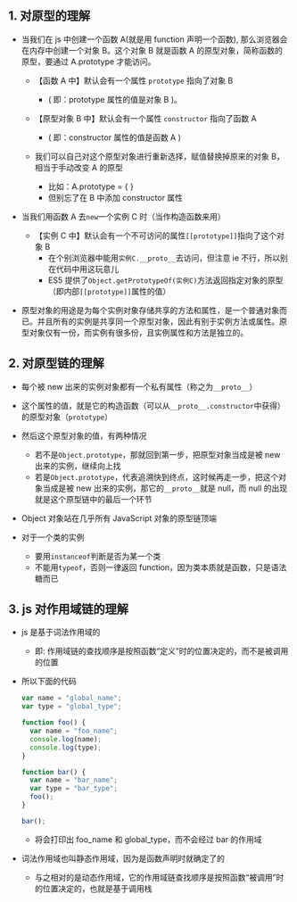 ## 1. 对原型的理解

- 当我们在 js 中创建一个函数 A(就是用 function 声明一个函数), 那么浏览器会在内存中创建一个对象 B。这个对象 B 就是函数 A 的原型对象，简称函数的原型，要通过 A.prototype 才能访问。

  - 【函数 A 中】默认会有一个属性 `prototype` 指向了对象 B

    - ( 即：prototype 属性的值是对象 B )。

  - 【原型对象 B 中】默认会有一个属性 `constructor` 指向了函数 A

    - ( 即：constructor 属性的值是函数 A )

  - 我们可以自己对这个原型对象进行重新选择，赋值替换掉原来的对象 B，相当于手动改变 A 的原型
    - 比如：A.prototype = { }
    - 但别忘了在 B 中添加 constructor 属性

- 当我们用函数 A 去`new`一个实例 C 时（当作构造函数来用）

  - 【实例 C 中】默认会有一个不可访问的属性`[[prototype]]`指向了这个对象 B
    - 在个别浏览器中能用`实例C.__proto__`去访问，但注意 ie 不行，所以别在代码中用这玩意儿
    - ES5 提供了`Object.getPrototypeOf(实例C)`方法返回指定对象的原型（即内部`[[prototype]]`属性的值）

- 原型对象的用途是为每个实例对象存储共享的方法和属性，是一个普通对象而已。并且所有的实例是共享同一个原型对象，因此有别于实例方法或属性。原型对象仅有一份，而实例有很多份，且实例属性和方法是独立的。

## 2. 对原型链的理解

- 每个被 new 出来的实例对象都有一个私有属性（称之为`__proto__`）

- 这个属性的值，就是它的构造函数（可以从`__proto__.constructor`中获得）的原型对象（`prototype`）

- 然后这个原型对象的值，有两种情况

  - 若不是`Object.prototype`，那就回到第一步，把原型对象当成是被 new 出来的实例，继续向上找
  - 若是`Object.prototype`，代表追溯快到终点，这时候再走一步，把这个对象当成是被 new 出来的实例，那它的`__proto__`就是 null，而 null 的出现就是这个原型链中的最后一个环节

- Object 对象站在几乎所有 JavaScript 对象的原型链顶端

- 对于一个类的实例
  - 要用`instanceof`判断是否为某一个类
  - 不能用`typeof`，否则一律返回 function，因为类本质就是函数，只是语法糖而已

## 3. js 对作用域链的理解

- js 是基于词法作用域的

  - 即: 作用域链的查找顺序是按照函数“定义”时的位置决定的，而不是被调用的位置

- 所以下面的代码

  ```js
  var name = "global_name";
  var type = "global_type";

  function foo() {
    var name = "foo_name";
    console.log(name);
    console.log(type);
  }

  function bar() {
    var name = "bar_name";
    var type = "bar_type";
    foo();
  }

  bar();
  ```

  - 将会打印出 foo_name 和 global_type，而不会经过 bar 的作用域

- 词法作用域也叫静态作用域，因为是函数声明时就确定了的
  - 与之相对的是动态作用域，它的作用域链查找顺序是按照函数“被调用”时的位置决定的，也就是基于调用栈
